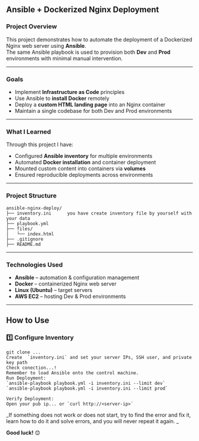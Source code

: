 ## Ansible + Dockerized Nginx Deployment

###  Project Overview
This project demonstrates how to automate the deployment of a Dockerized Nginx web server using **Ansible**.  
The same Ansible playbook is used to provision both **Dev** and **Prod** environments with minimal manual intervention.

---

###  Goals
- Implement **Infrastructure as Code** principles
- Use Ansible to **install Docker** remotely
- Deploy a **custom HTML landing page** into an Nginx container
- Maintain a single codebase for both Dev and Prod environments

---

###  What I Learned
Through this project I have:
- Configured **Ansible inventory** for multiple environments
- Automated **Docker installation** and container deployment
- Mounted custom content into containers via **volumes**
- Ensured reproducible deployments across environments

---

###  Project Structure

```
ansible-nginx-deploy/
├── inventory.ini      you have create inventory file by yourself with your data
├── playbook.yml
├── files/
│   └── index.html
├── .gitignore
├── README.md
```

---

### Technologies Used
- **Ansible** – automation & configuration management
- **Docker** – containerized Nginx web server
- **Linux (Ubuntu)** – target servers
- **AWS EC2** – hosting Dev & Prod environments

---

##  How to Use

### 1️⃣ Configure Inventory
```
git clone ...
Create  `inventory.ini` and set your server IPs, SSH user, and private key path
Check conection...!
Remember to load Ansible onto the control machine.
Run Deployment:
`ansible-playbook playbook.yml -i inventory.ini --limit dev`
`ansible-playbook playbook.yml -i inventory.ini --limit prod`

Verify Deployment:
Open your pub ip... or `curl http://<server-ip>`
```
_If something does not work or does not start, try to find the error and fix it, learn how to do it and solve errors, and you will never repeat it again.
_

**Good luck!** 😊










